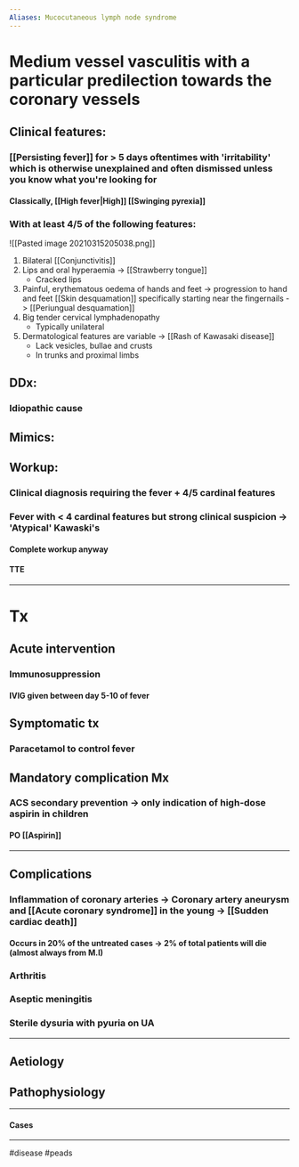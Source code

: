 ```yaml
---
Aliases: Mucocutaneous lymph node syndrome 
---
```

# Medium vessel vasculitis with a particular predilection towards the coronary vessels
## Clinical features:
### [[Persisting fever]] for > 5 days oftentimes with 'irritability' which is otherwise unexplained and often dismissed unless you know what you're looking for
#### Classically, [[High fever|High]] [[Swinging pyrexia]]
### With at least 4/5 of the following features: 
![[Pasted image 20210315205038.png]]
1. Bilateral [[Conjunctivitis]]
2. Lips and oral hyperaemia -> [[Strawberry tongue]]
	- Cracked lips
3. Painful, erythematous oedema of hands and feet -> progression to hand and feet [[Skin desquamation]] specifically starting near the fingernails -> [[Periungual desquamation]]
4.  Big tender cervical lymphadenopathy
	- Typically unilateral 
5. Dermatological features are variable -> [[Rash of Kawasaki disease]]
	- Lack vesicles, bullae and crusts
	- In trunks and proximal limbs
## DDx:
### Idiopathic cause
## Mimics:
###
## Workup:
### Clinical diagnosis requiring the fever + 4/5 cardinal features
### Fever with < 4 cardinal features but strong clinical suspicion -> 'Atypical' Kawaski's
#### Complete workup anyway
#### TTE
---
# Tx
## Acute intervention
### Immunosuppression
#### IVIG given between day 5-10 of fever
## Symptomatic tx
### Paracetamol to control fever
## Mandatory complication Mx
### ACS secondary prevention -> only indication of high-dose aspirin in children
#### PO [[Aspirin]]

---
## Complications
### Inflammation of coronary arteries -> Coronary artery aneurysm and [[Acute coronary syndrome]] in the young  -> [[Sudden cardiac death]]
#### Occurs in 20% of the untreated cases -> 2% of total patients will die (almost always from M.I)
### Arthritis
### Aseptic meningitis
### Sterile dysuria with pyuria on UA

---
## Aetiology
## Pathophysiology

---
#### Cases


---
#disease #peads 